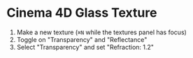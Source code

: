 # Cinema 4D Glass Texture

1. Make a new texture (`⌘N` while the textures panel has focus)
2. Toggle on "Transparency" and "Reflectance"
3. Select "Transparency" and set "Refraction: 1.2"
